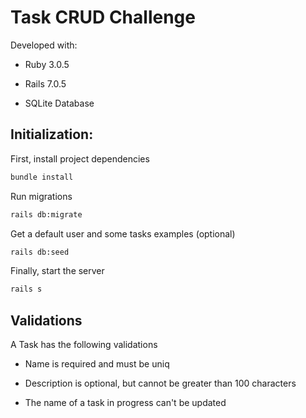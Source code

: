 # Task CRUD Challenge

Developed with:

* Ruby 3.0.5

* Rails 7.0.5

* SQLite Database

## Initialization:

First, install project dependencies

```sh
bundle install
```

Run migrations

```sh
rails db:migrate
```

Get a default user and some tasks examples (optional)
```sh
rails db:seed
```

Finally, start the server
```sh
rails s
```

## Validations

A Task has the following validations

* Name is required and must be uniq

* Description is optional, but cannot be greater than 100 characters

* The name of a task in progress can't be updated
